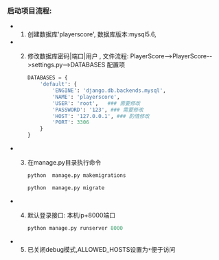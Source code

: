 ### 启动项目流程:

- 1. 创建数据库'playerscore', 数据库版本:mysql5.6,

- 2. 修改数据库密码|端口|用户 , 文件流程: PlayerScore-->PlayerScore-->settings.py-->DATABASES 配置项

     ```python
     DATABASES = {
         'default': {
             'ENGINE': 'django.db.backends.mysql',
             'NAME': 'playerscore',
             'USER': 'root',   ### 需要修改
             'PASSWORD': '123', ### 需要修改
             'HOST': '127.0.0.1', ### 酌情修改
             'PORT': 3306
         }
     }
     ```

     

- 3. 在manage.py目录执行命令

     ```python
     python  manage.py makemigrations
     
     python  manage.py migrate
     ```

- 4. 默认登录接口: 本机ip+8000端口

     ```python
     python manage.py runserver 8000
     ```

- 5. 已关闭debug模式,ALLOWED_HOSTS设置为`*`便于访问 

